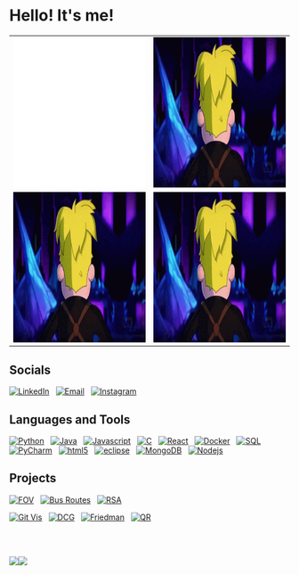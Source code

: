 # Hello! It's me!
|           |            | 
|----------|:-------------:|
| <img src="https://github.com/varjakw/varjakw/blob/main/bio.svg" width="480" height="270" /> |  <img src="https://github.com/varjakw/varjakw/blob/main/final-space-kiss-face.gif" width="480" height="270" /> |
| <img src="https://github.com/varjakw/varjakw/blob/main/final-space-kiss-face.gif" width="480" height="270" />  |  <img src="https://github.com/varjakw/varjakw/blob/main/final-space-kiss-face.gif" width="480" height="270" /> |

## Socials
<a href="https://www.linkedin.com/in/varjak/"><img alt="LinkedIn" height = "40px" src="https://img.shields.io/badge/linkedin%20-%230077B5.svg?&style=flat&logo=linkedin&logoColor=white"/></a> &nbsp;
<a href="mailto:vwolfe@tcd.ie"><img alt="Email" height = "40px"  src="https://img.shields.io/badge/Email-D14836?style=flat&logo=Gmail&logoColor=white" /></a> &nbsp;
<a href="https://instagram.com/varjakw"><img alt="Instagram" height = "40px"  src="https://img.shields.io/badge/-@varjakw_-E4405F?style=flat&logo=Instagram&logoColor=white"/></a> &nbsp;

## Languages and Tools
  <a href=""><img alt="Python" src="https://img.shields.io/badge/-Python-B95FFF?style=flat-square&logo=python&logoColor=white" /></a> &nbsp;
  <a href=""><img alt="Java" src="https://img.shields.io/badge/-Java-80B2FF?style=flat-square&logo=java&logoColor=white" /></a> &nbsp;
  <a href=""><img alt="Javascript" src="https://img.shields.io/badge/-Javascript-4EFCE3?style=flat-square&logo=javascript&logoColor=white" /></a> &nbsp;
  <a href=""><img alt="C" src="https://img.shields.io/badge/-C-50FBA1?style=flat-square&logo=C&logoColor=white" /></a> &nbsp;
  <a href=""><img alt="React" src="https://img.shields.io/badge/-React-78FA57?style=flat-square&logo=react&logoColor=white" /></a> &nbsp;
  <a href=""><img alt="Docker" src="https://img.shields.io/badge/-Docker-AAFB53?style=flat-square&logo=docker&logoColor=white" /></a> &nbsp;
   <a href=""><img alt="SQL" src="https://img.shields.io/badge/-SQL-EEFC4E?style=flat-square&logo=SQL&logoColor=white" /></a> &nbsp;
  <a href=""><img alt="PyCharm" src="https://img.shields.io/badge/-PyCharm-FFDA4D?style=flat-square&logo=PyCharm&logoColor=white" /></a> &nbsp;
  <a href=""><img alt="html5" src="https://img.shields.io/badge/-HTML5-FEC24E?style=flat-square&logo=html5&logoColor=white" /></a> &nbsp;
  <a href=""><img alt="eclipse" src="https://img.shields.io/badge/-eclipse-F8A354?style=flat-square&logo=eclipse&logoColor=white" /></a> &nbsp;
   <a href=""><img alt="MongoDB" src="https://img.shields.io/badge/-MongoDB-F38D58?style=flat-square&logo=mongodb&logoColor=white" /></a> &nbsp;
  <a href=""><img alt="Nodejs" src="https://img.shields.io/badge/-Nodejs-EC6C5F?style=flat-square&logo=Node.js&logoColor=white" /></a> &nbsp;
</p>
   
## Projects
<!-- <a href="www.google.com"><img alt="Website" height = "40px"  src="https://img.shields.io/badge/-🧬%20My%20Website-000" /></a> &nbsp;-->
<a href="https://github.com/FranklinUmeObi/Field-Of-Vision-Dashboard"><img alt="FOV" height = "40px"  src="https://img.shields.io/badge/-📝%20Field%20Of%20Vision-000" /></a> &nbsp;
<a href="https://github.com/varjakw/VancouverBusStopApp"><img alt="Bus Routes" height = "40px"  src="https://img.shields.io/badge/-📝%20Bus%20Routes-000" /></a> &nbsp;
<a href="https://github.com/varjakw/RSA"><img alt="RSA" height = "40px"  src="https://img.shields.io/badge/-🔒%20RSA-000" /></a> &nbsp;

<a href="https://github.com/varjakw/GithubVisualisation"><img alt="Git Vis" height = "40px"  src="https://img.shields.io/badge/-📈%20Github%20Visualisation-000" /></a> &nbsp;
<a href="https://github.com/varjakw/PrologDCG"><img alt="DCG" height = "40px"  src="https://img.shields.io/badge/-📚%20Prolog%20DCG-000" /></a> &nbsp;
<a href="https://github.com/varjakw/FriedmanMethod"><img alt="Friedman" height = "40px"  src="https://img.shields.io/badge/-📐%20Friedmans%20Method-000" /></a> &nbsp;
<a href="https://github.com/varjakw/QRGenerator"><img alt="QR" height = "40px"  src="https://img.shields.io/badge/-🔳%20QR%20Generator-000" /></a> &nbsp;


   </br>
   </br>
 
  <a href=""><img height="137px" src="https://github-readme-stats.vercel.app/api?username=varjakw&hide_title=true&hide_border=true&show_icons=true&include_all_commits=true&count_private=true&line_height=21&text_color=000&icon_color=000&bg_color=0,ea6161,ffc64d,fffc4d,52fa5a&theme=graywhite" /><!-- wi*quL3fcV --><img height="137px" src="https://github-readme-stats.vercel.app/api/top-langs/?username=varjakw&hide=html&hide_title=true&hide_border=true&layout=compact&langs_count=6&exclude_repo=comp426,Redventures-Movie-Quotes&text_color=000&icon_color=fff&bg_color=0,52fa5a,4dfcff,c64dff&theme=graywhite" /></a>
  
  
<!-- <a href=""><img alt="followers" src="https://img.shields.io/github/followers/varjakw?style=for-the-badge" /></a> &nbsp; -->

